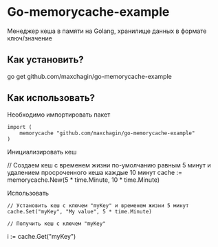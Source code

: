 # Go-memorycache-example
Менеджер кеша в памяти на Golang, хранилище данных в формате ключ/значение


## Как установить?

  go get github.com/maxchagin/go-memorycache-example


## Как использовать?

Необходимо импортировать пакет

	import (
		memorycache "github.com/maxchagin/go-memorycache-example"
	)

Инициализировать кеш

  // Создаем кеш с временем жизни по-умолчанию равным 5 минут и удалением просроченного кеша каждые 10 минут
	cache := memorycache.New(5 * time.Minute, 10 * time.Minute)


Использовать

	// Установить кеш с ключем "myKey" и временем жизни 5 минут
	cache.Set("myKey", "My value", 5 * time.Minute)

	// Получить кеш с ключем "myKey"
  i := cache.Get("myKey")
